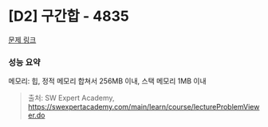 # [D2] 구간합 - 4835 

[문제 링크](https://swexpertacademy.com/main/learn/course/lectureProblemViewer.do) 

### 성능 요약

메모리: 힙, 정적 메모리 합쳐서 256MB 이내, 스택 메모리 1MB 이내



> 출처: SW Expert Academy, https://swexpertacademy.com/main/learn/course/lectureProblemViewer.do